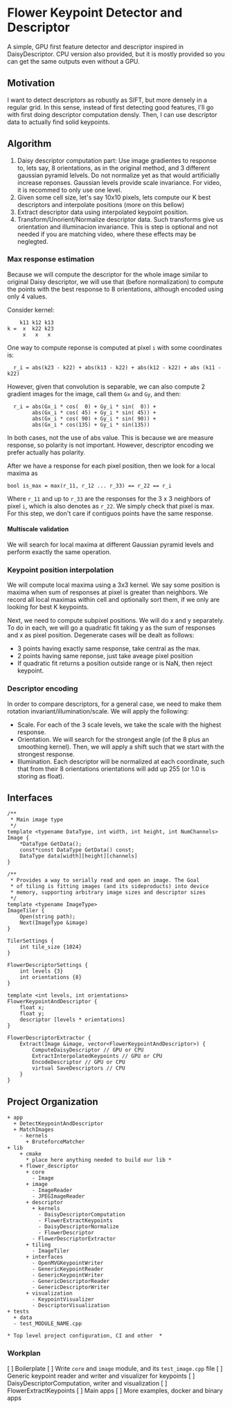 # Flower Keypoint Detector and Descriptor

A simple, GPU first feature detector and descriptor inspired in DaisyDescriptor. CPU version also provided, but it is mostly provided so you can get the same outputs even without a GPU.

## Motivation

I want to detect descriptors as robustly as SIFT, but more densely in a regular grid. In this sense, instead of first detecting good features, I'll go with first doing descriptor computation densly. Then, I can use descriptor data to actually find solid keypoints.

## Algorithm

1. Daisy descriptor computation part: Use image gradientes to response to, lets say, 8 orientations, as in the original method, and 3 different gaussian pyramid lelvels. Do not normalize yet as that would artificially increase reponses. Gaussian levels provide scale invariance. For video, it is recommed to only use one level.
2. Given some cell size, let's say 10x10 pixels, lets compute our K best descriptors and interpolate positions (more on this bellow)
3. Extract descriptor data using interpolated keypoint position.
4. Transform/Unorient/Normalize descriptor data. Such transforms give us orientation and illuminacion invariance. This is step is optional and not needed if you are matching video, where these effects may be neglegted.

### Max response estimation

Because we will compute the descriptor for the whole image similar to original Daisy descriptor, we will use that (before normalization) to compute the points with the best response to 8 orientations, although encoded using only 4 values. 

Consider kernel:

``` 
    k11 k12 k13
k =  x  k22 k23
     x   x   x
```

One way to compute reponse is computed at pixel `i` with some coordinates is:

```
  r_i = abs(k23 - k22) + abs(k13 - k22) + abs(k12 - k22) + abs (k11 - k22)
```

However, given that convolution is separable, we can also compute 2 gradient images for the image, call them `Gx` and `Gy`, and then:

```
  r_i = abs(Gx_i * cos(  0) + Gy_i * sin(  0)) +
        abs(Gx_i * cos( 45) + Gy_i * sin( 45)) +
        abs(Gx_i * cos( 90) + Gy_i * sin( 90)) + 
        abs(Gx_i * cos(135) + Gy_i * sin(135)) 
```

In both cases, not the use of abs value. This is because we are measure response, so polarity is not important. However, descriptor encoding we prefer actually has polarity.

After we have a response for each pixel position, then we look for a local maxima as

```
bool is_max = max(r_11, r_12 ... r_33) == r_22 == r_i
```
Where `r_11` and up to `r_33` are the responses for the 3 x 3 neighbors of pixel `i`, which is also denotes as `r_22`. We simply check that pixel is max. For this step, we don't care if contiguos points have the same response.

#### Multiscale validation

We will search for local maxima at different Gaussian pyramid levels and perform exactly the same operation. 

### Keypoint position interpolation

We will compute local maxima using a 3x3 kernel. We say some position is maxima when sum of responses at pixel is greater than neighbors. We record all local maximas within cell and optionally sort them, if we only are looking for best K keypoints.

Next, we need to compute subpixel positions. We will do x and y separately. To do in each, we will go a quadratic fit taking y as the sum of responses and x as pixel position. Degenerate cases will be dealt as follows:

- 3 points having exactly same response, take central as the max.
- 2 points having same reponse, just take aveage pixel position
- If quadratic fit returns a position outside range or is NaN, then reject keypoint.

### Descriptor encoding

In order to compare descriptors, for a general case, we need to make them rotation invariant/illumination/scale. We will apply the following:

- Scale. For each of the 3 scale levels, we take the scale with the highest response.
- Orientation. We will search for the strongest angle (of the 8 plus an smoothing kernel). Then, we will apply a shift such that we start with the strongest response.
- Illumination. Each descriptor will be normalized at each coordinate, such that from their 8 orientations orientations will add up 255 (or 1.0 is storing as float).

## Interfaces

```
/**
 * Main image type
 */
template <typename DataType, int width, int height, int NumChannels>
Image {
    *DataType GetData();
    const*const DataType GetData() const;
    DataType data[width][height][channels]
}

/**
 * Provides a way to serially read and open an image. The Goal
 * of tiling is fitting images (and its sideproducts) into device
 * memory, supporting arbitrary image sizes and descriptor sizes
 */
template <typename ImageType>
ImageTiler {
    Open(string path);
    Next(ImageType &image)
}

TilerSettings {
    int tile_size {1024}
}

FlowerDescriptorSettings {
    int levels {3}
    int orientations {8}
}

template <int levels, int orientations>
FlowerKeypointAndDescriptor {
    float x;
    float y;
    descriptor [levels * orientations]
}

FlowerDescriptorExtractor {
    Extract(Image &image, vector<FlowerKeypointAndDescriptor>) {
        ComputeDaisyDescriptor // GPU or CPU
        ExtractInterpolatedKeypoints // GPU or CPU
        EncodeDescriptor // GPU or CPU
        virtual SaveDescriptors // CPU
    }
}

```

## Project Organization

```
+ app
  + DetectKeypointAndDescriptor
  + MatchImages
    - kernels
      + BruteforceMatcher
+ lib
    + cmake
      * place here anything needed to build our lib *
    + flower_descriptor
      + core
        - Image
      + image
        - ImageReader
        - JPEGImageReader
      + descriptor
        + kernels
          - DaisyDescriptorComputation
          - FlowerExtractKeypoints
          - DaisyDescriptorNormalize
          - FlowerDescriptor
        - FlowerDescriptorExtractor
      + tiling
        - ImageTiler
      + interfaces
        - OpenMVGKeypointWriter
        - GenericKeypointReader
        - GenericKeypointWriter
        - GenericDescriptorReader
        - GenericDescriptorWriter
      + visualization
        - KeypointVisualizer
        - DescriptorVisualization
+ tests
  + data
  - test_MODULE_NAME.cpp

* Top level project configuration, CI and other  *

```

### Workplan

[ ] Boilerplate
[ ] Write `core` and `image` module, and its `test_image.cpp` file
[ ] Generic keypoint reader and writer and visualizer for keypoints
[ ] DaisyDescriptorComputation, writer and visualization
[ ] FlowerExtractKeypoints
[ ] Main apps
[ ] More examples, docker and binary apps
